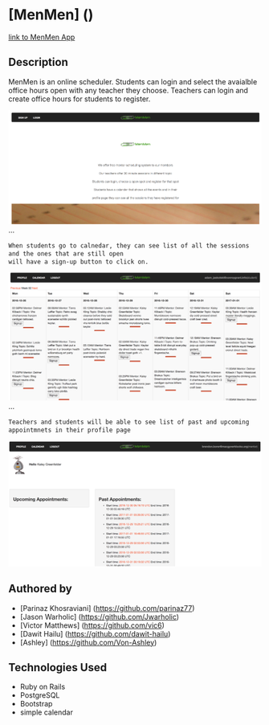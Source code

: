 # [MenMen] ()

[link to MenMen App](http://menmen.herokuapp.com)

## Description
MenMen is an online scheduler. Students can login and select the avaialble office hours open with any teacher they choose. Teachers can login and create office hours for students to register.

![pic1](/public/assets/pic1.png)
...

```
When students go to calnedar, they can see list of all the sessions and the ones that are still open 
will have a sign-up button to click on. 
```

![pic2](/public/assets/pic2.png)
...

```
Teachers and students will be able to see list of past and upcoming appointmnets in their profile page
```

![pic3](/public/assets/pic3.png)


## Authored by

* [Parinaz Khosraviani] (https://github.com/parinaz77)
* [Jason Warholic] (https://github.com/Jwarholic)
* [Victor Matthews] (https://github.com/vic6)
* [Dawit Hailu] (https://github.com/dawit-hailu)
* [Ashley] (https://github.com/Von-Ashley)

## Technologies Used
* Ruby on Rails
* PostgreSQL
* Bootstrap
* simple calendar





